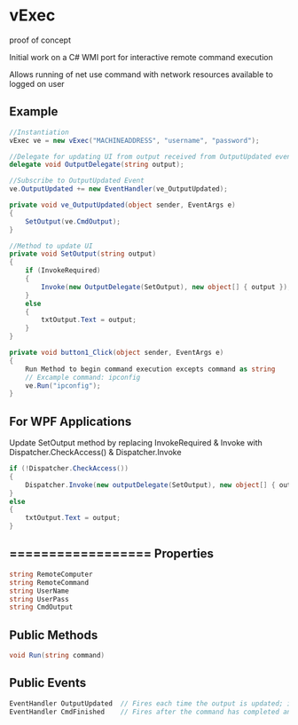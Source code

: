 vExec
=====

proof of concept

Initial work on a C# WMI port for interactive remote command execution

Allows running of net use command with network resources available to logged on user 


Example
--------------------


```c#
//Instantiation
vExec ve = new vExec("MACHINEADDRESS", "username", "password");

//Delegate for updating UI from output received from OutputUpdated event
delegate void OutputDelegate(string output);

//Subscribe to OutputUpdated Event
ve.OutputUpdated += new EventHandler(ve_OutputUpdated);

private void ve_OutputUpdated(object sender, EventArgs e)
{
	SetOutput(ve.CmdOutput);
}

//Method to update UI
private void SetOutput(string output)
{
	if (InvokeRequired)
	{
		Invoke(new OutputDelegate(SetOutput), new object[] { output });
	}
	else
	{
		txtOutput.Text = output;
	}
}

private void button1_Click(object sender, EventArgs e)
{      
	Run Method to begin command execution excepts command as string
	// Excample command: ipconfig
	ve.Run("ipconfig");
}
```
For WPF Applications
---------------------
Update SetOutput method by replacing InvokeRequired & Invoke with Dispatcher.CheckAccess() & Dispatcher.Invoke

```c#
if (!Dispatcher.CheckAccess())
{
	Dispatcher.Invoke(new outputDelegate(SetOutput), new object[] { output });
}
else
{
	txtOutput.Text = output;
}

```

==================
Properties
------------------
```c#
string RemoteComputer
string RemoteCommand
string UserName
string UserPass
string CmdOutput
```


Public Methods
------------------
```c#
void Run(string command)
```


Public Events
------------------
```c#
EventHandler OutputUpdated	// Fires each time the output is updated; including connection logging
EventHandler CmdFinished	// Fires after the command has completed and output has been collected
```
